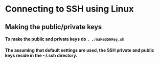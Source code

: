 # Connecting to SSH using Linux
## Making the public/private keys
#### To make the public and private keys do `. ./makeSSHKey.sh`
#### The assuming that default settings are used, the SSH private and public keys reside in the ~/.ssh directory.
